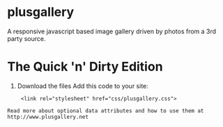 plusgallery
===========

A responsive javascript based image gallery driven by photos from a 3rd party source.

The Quick 'n' Dirty Edition
===========================

1. Download the files 
	 Add this code to your site: 

		<link rel="stylesheet" href="css/plusgallery.css">
 
	<!-- Load jQuery ahead of this -->
	<script src="js/plusgallery.js"></script>
	<!-- The HTML -->
  <div id="plusgallery" data-type="google" data-userid="mygoogleuserid"><!-- +Gallery http://www.plusgallery.net/ --></div>
	
	
	Read more about optional data attributes and how to use them at http://www.plusgallery.net